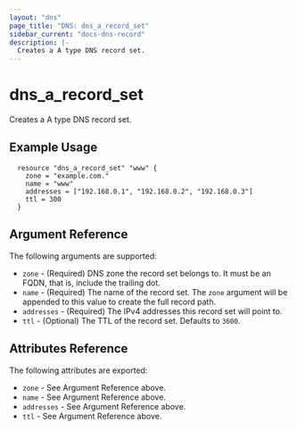 ```yaml
---
layout: "dns"
page_title: "DNS: dns_a_record_set"
sidebar_current: "docs-dns-record"
description: |-
  Creates a A type DNS record set.
---
```


# dns\_a\_record\_set

Creates a A type DNS record set.

## Example Usage

```
  resource "dns_a_record_set" "www" {
    zone = "example.com."
    name = "www"
    addresses = ["192.168.0.1", "192.168.0.2", "192.168.0.3"]
    ttl = 300
  }
```

## Argument Reference

The following arguments are supported:

* `zone` - (Required) DNS zone the record set belongs to. It must be an FQDN, that is, include the trailing dot.
* `name` - (Required) The name of the record set. The `zone` argument will be appended to this value to create the full record path.
* `addresses` - (Required) The IPv4 addresses this record set will point to.
* `ttl` - (Optional) The TTL of the record set. Defaults to `3600`.

## Attributes Reference

The following attributes are exported:

* `zone` - See Argument Reference above.
* `name` - See Argument Reference above.
* `addresses` - See Argument Reference above.
* `ttl` - See Argument Reference above.

